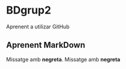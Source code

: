 # BDgrup2
Aprenent a utilizar GitHub

## Aprenent MarkDown
Missatge amb **negreta**.
Missatge amb __negreta__
